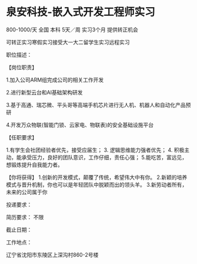 # 泉安科技-嵌入式开发工程师实习

800-1000/天 全国 本科 5天／周 实习3个月 提供转正机会

可转正实习寒假实习接受大一大二留学生实习远程实习

职位描述：

【岗位职责】

1.加入公司ARM组完成公司的相关工作开发

2.进行新型云台和AI基础架构研发

3.基于高通、瑞芯微、平头哥等高端手机芯片进行无人机、机器人和自动化产品预研

4.开发万众物联(智能门锁、云家电、物联表)的安全基础设施平台

【任职要求】

1.有学生会社团经验者优先，接受应届生； 3. 逻辑思维能力强者优先； 4. 积极主动，能承受压力，良好的团队意识，工作仔细，责任心强； 5.能吃苦，富远见，想锻炼提升自我能力者。

【你将获得】 1.创新的开发模式，颠覆了传统，希望伟大中有你。 2.新颖的培养模式与晋升机制，你也可以是年轻团队中脱颖而出的领头羊。 3.新劳动者所有，未来的公司属于你

投递要求：

简历要求： 不限

截止日期：

工作地点：

辽宁省沈阳市东陵区上深沟村860-2号楼
